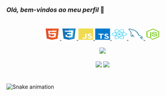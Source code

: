 ### _Olá, bem-vindos ao meu perfil_ 💜  

#
  
  <div style="display: inline_block" align="center">
  <a href="https://github.com/eudominique">
  <img alt="Dominique-HTML" height="30" width="40" src="https://raw.githubusercontent.com/devicons/devicon/master/icons/html5/html5-original.svg">
  <img alt="Dominique-CSS" height="30" width="40" src="https://raw.githubusercontent.com/devicons/devicon/master/icons/css3/css3-original.svg">
  <img alt="Dominique-Js" height="30" width="40" src="https://raw.githubusercontent.com/devicons/devicon/master/icons/javascript/javascript-plain.svg">
  <img alt="Dominique-Ts" height="30" width="40" src="https://raw.githubusercontent.com/devicons/devicon/master/icons/typescript/typescript-plain.svg">
  <img alt="Dominique-React" height="30" width="40" src="https://raw.githubusercontent.com/devicons/devicon/master/icons/react/react-original.svg">
   <img alt="Dominique-Mysql" height="30" width="40" src="https://raw.githubusercontent.com/devicons/devicon/master/icons/mysql/mysql-original.svg">
   <img alt="Dominique-Nodejs" height="30" width="40" src="https://raw.githubusercontent.com/devicons/devicon/master/icons/nodejs/nodejs-original.svg">
   </div><br>
 
 <div align="center">
  <img width="40%" src="https://github-readme-stats.vercel.app/api/top-langs/?username=eudominique&layout=compact&langs_count=7&theme=cobalt"/>
</div><br>
   
   <div align="center">
 <a href = "mailto:opsdominique@gmail.com"><img src="https://img.shields.io/badge/-Gmail-%23333?style=for-the-badge&logo=gmail&logoColor=red" target="_blank"></a>
  <a href="https://www.linkedin.com/in/dominiquebatista" target="_blank"><img src="https://img.shields.io/badge/-LinkedIn-%230077B5?style=for-the-badge&logo=linkedin&logoColor=white" target="_blank"></a> 
  </div>
 
 #
 
  ![Snake animation](https://github.com/eudominique/eudominique/blob/output/github-contribution-grid-snake.svg)
